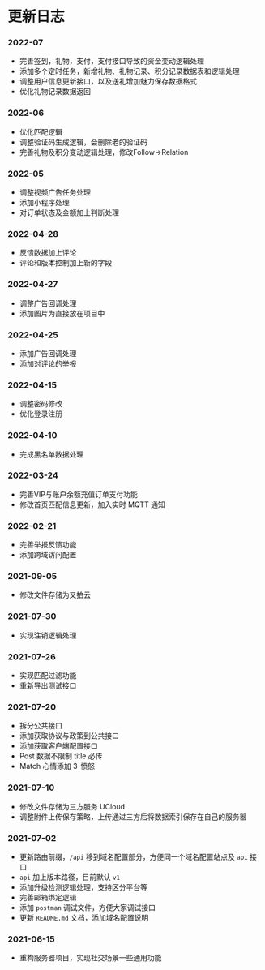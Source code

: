 更新日志
======

### 2022-07
- 完善签到，礼物，支付，支付接口导致的资金变动逻辑处理
- 添加多个定时任务，新增礼物、礼物记录、积分记录数据表和逻辑处理
- 调整用户信息更新接口，以及送礼增加魅力保存数据格式
- 优化礼物记录数据返回

### 2022-06
- 优化匹配逻辑
- 调整验证码生成逻辑，会删除老的验证码
- 完善礼物及积分变动逻辑处理，修改Follow->Relation

### 2022-05
- 调整视频广告任务处理
- 添加小程序处理
- 对订单状态及金额加上判断处理

### 2022-04-28
- 反馈数据加上评论
- 评论和版本控制加上新的字段

### 2022-04-27
- 调整广告回调处理
- 添加图片为直接放在项目中

### 2022-04-25
- 添加广告回调处理
- 添加对评论的举报

### 2022-04-15
- 调整密码修改
- 优化登录注册

### 2022-04-10
- 完成黑名单数据处理

### 2022-03-24
- 完善VIP与账户余额充值订单支付功能
- 修改首页匹配信息更新，加入实时 MQTT 通知

### 2022-02-21
- 完善举报反馈功能
- 添加跨域访问配置

### 2021-09-05
- 修改文件存储为又拍云

### 2021-07-30
- 实现注销逻辑处理

### 2021-07-26
- 实现匹配过滤功能
- 重新导出测试接口

### 2021-07-20
- 拆分公共接口
- 添加获取协议与政策到公共接口
- 添加获取客户端配置接口
- Post 数据不限制 title 必传
- Match 心情添加 3-愤怒

### 2021-07-10
- 修改文件存储为三方服务 UCloud
- 调整附件上传保存策略，上传通过三方后将数据索引保存在自己的服务器

### 2021-07-02
- 更新路由前缀，`/api` 移到域名配置部分，方便同一个域名配置站点及 `api` 接口
- `api` 加上版本路径，目前默认 `v1`
- 添加升级检测逻辑处理，支持区分平台等
- 完善邮箱绑定逻辑
- 添加 `postman` 调试文件，方便大家调试接口
- 更新 `README.md` 文档，添加域名配置说明

### 2021-06-15
- 重构服务器项目，实现社交场景一些通用功能
